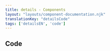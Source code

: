 ```yaml
---
title: details - Components
layout: "layouts/component-documentation.njk"
translationKey: "detailsCode"
tags: ['detailsEN', 'code']
---
```


## Code